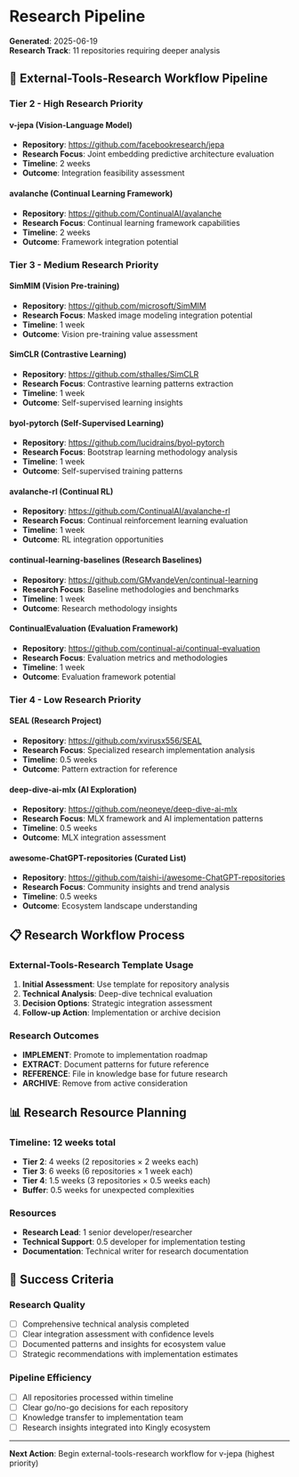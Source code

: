 # Research Pipeline

**Generated**: 2025-06-19  
**Research Track**: 11 repositories requiring deeper analysis

## 🔬 External-Tools-Research Workflow Pipeline

### **Tier 2 - High Research Priority**

#### **v-jepa** (Vision-Language Model)
- **Repository**: https://github.com/facebookresearch/jepa
- **Research Focus**: Joint embedding predictive architecture evaluation
- **Timeline**: 2 weeks
- **Outcome**: Integration feasibility assessment

#### **avalanche** (Continual Learning Framework)
- **Repository**: https://github.com/ContinualAI/avalanche
- **Research Focus**: Continual learning framework capabilities
- **Timeline**: 2 weeks
- **Outcome**: Framework integration potential

### **Tier 3 - Medium Research Priority**

#### **SimMIM** (Vision Pre-training)
- **Repository**: https://github.com/microsoft/SimMIM
- **Research Focus**: Masked image modeling integration potential
- **Timeline**: 1 week
- **Outcome**: Vision pre-training value assessment

#### **SimCLR** (Contrastive Learning)
- **Repository**: https://github.com/sthalles/SimCLR
- **Research Focus**: Contrastive learning patterns extraction
- **Timeline**: 1 week
- **Outcome**: Self-supervised learning insights

#### **byol-pytorch** (Self-Supervised Learning)
- **Repository**: https://github.com/lucidrains/byol-pytorch
- **Research Focus**: Bootstrap learning methodology analysis
- **Timeline**: 1 week
- **Outcome**: Self-supervised training patterns

#### **avalanche-rl** (Continual RL)
- **Repository**: https://github.com/ContinualAI/avalanche-rl
- **Research Focus**: Continual reinforcement learning evaluation
- **Timeline**: 1 week
- **Outcome**: RL integration opportunities

#### **continual-learning-baselines** (Research Baselines)
- **Repository**: https://github.com/GMvandeVen/continual-learning
- **Research Focus**: Baseline methodologies and benchmarks
- **Timeline**: 1 week
- **Outcome**: Research methodology insights

#### **ContinualEvaluation** (Evaluation Framework)
- **Repository**: https://github.com/continual-ai/continual-evaluation
- **Research Focus**: Evaluation metrics and methodologies
- **Timeline**: 1 week
- **Outcome**: Evaluation framework potential

### **Tier 4 - Low Research Priority**

#### **SEAL** (Research Project)
- **Repository**: https://github.com/xvirusx556/SEAL
- **Research Focus**: Specialized research implementation analysis
- **Timeline**: 0.5 weeks
- **Outcome**: Pattern extraction for reference

#### **deep-dive-ai-mlx** (AI Exploration)
- **Repository**: https://github.com/neoneye/deep-dive-ai-mlx
- **Research Focus**: MLX framework and AI implementation patterns
- **Timeline**: 0.5 weeks
- **Outcome**: MLX integration assessment

#### **awesome-ChatGPT-repositories** (Curated List)
- **Repository**: https://github.com/taishi-i/awesome-ChatGPT-repositories
- **Research Focus**: Community insights and trend analysis
- **Timeline**: 0.5 weeks
- **Outcome**: Ecosystem landscape understanding

## 📋 Research Workflow Process

### **External-Tools-Research Template Usage**
1. **Initial Assessment**: Use template for repository analysis
2. **Technical Analysis**: Deep-dive technical evaluation
3. **Decision Options**: Strategic integration assessment
4. **Follow-up Action**: Implementation or archive decision

### **Research Outcomes**
- **IMPLEMENT**: Promote to implementation roadmap
- **EXTRACT**: Document patterns for future reference
- **REFERENCE**: File in knowledge base for future research
- **ARCHIVE**: Remove from active consideration

## 📊 Research Resource Planning

### **Timeline**: 12 weeks total
- **Tier 2**: 4 weeks (2 repositories × 2 weeks each)
- **Tier 3**: 6 weeks (6 repositories × 1 week each)
- **Tier 4**: 1.5 weeks (3 repositories × 0.5 weeks each)
- **Buffer**: 0.5 weeks for unexpected complexities

### **Resources**
- **Research Lead**: 1 senior developer/researcher
- **Technical Support**: 0.5 developer for implementation testing
- **Documentation**: Technical writer for research documentation

## 🎯 Success Criteria

### **Research Quality**
- [ ] Comprehensive technical analysis completed
- [ ] Clear integration assessment with confidence levels
- [ ] Documented patterns and insights for ecosystem value
- [ ] Strategic recommendations with implementation estimates

### **Pipeline Efficiency**
- [ ] All repositories processed within timeline
- [ ] Clear go/no-go decisions for each repository
- [ ] Knowledge transfer to implementation team
- [ ] Research insights integrated into Kingly ecosystem

---

**Next Action**: Begin external-tools-research workflow for v-jepa (highest priority)
